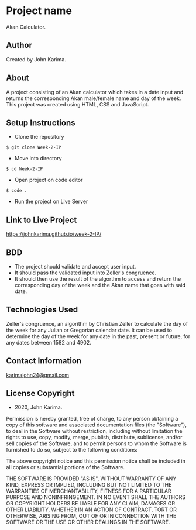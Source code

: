 # Project name 
Akan Calculator.

## Author 
Created by John Karima.

## About 
A project consisting of an Akan calculator which takes in a date input and returns the corresponding Akan male/female name and day of the week. This project was created using HTML, CSS and JavaScript.

## Setup Instructions 
- Clone the repository 
```
$ git clone Week-2-IP
```
- Move into directory 
```
$ cd Week-2-IP
```
- Open project on code editor 
```
$ code . 
```
- Run the project on Live Server

## Link to Live Project
https://johnkarima.github.io/week-2-IP/

## BDD
- The project should validate and accept user input.
- It should pass the validated input into Zeller's congruence.
- It should then use the result of the algorthm to access and return the corresponding day of the week and the Akan name that goes with said date.

## Technologies Used
Zeller's congruence, an algorithm by Christian Zeller to calculate the day of the week for any Julian or Gregorian calendar date. It can be used to determine the day of the week for any date in the past, present or future, for any dates between 1582 and 4902.

## Contact Information
karimajohn24@gmail.com

## License Copyright 
- 2020, John Karima.

Permission is hereby granted, free of charge, to any person obtaining a copy of this software and associated documentation files (the "Software"), to deal in the Software without restriction, including without limitation the rights to use, copy, modify, merge, publish, distribute, sublicense, and/or sell copies of the Software, and to permit persons to whom the Software is furnished to do so, subject to the following conditions:

The above copyright notice and this permission notice shall be included in all copies or substantial portions of the Software.

THE SOFTWARE IS PROVIDED "AS IS", WITHOUT WARRANTY OF ANY KIND, EXPRESS OR IMPLIED, INCLUDING BUT NOT LIMITED TO THE WARRANTIES OF MERCHANTABILITY, FITNESS FOR A PARTICULAR PURPOSE AND NONINFRINGEMENT. IN NO EVENT SHALL THE AUTHORS OR COPYRIGHT HOLDERS BE LIABLE FOR ANY CLAIM, DAMAGES OR OTHER LIABILITY, WHETHER IN AN ACTION OF CONTRACT, TORT OR OTHERWISE, ARISING FROM, OUT OF OR IN CONNECTION WITH THE SOFTWARE OR THE USE OR OTHER DEALINGS IN THE SOFTWARE.